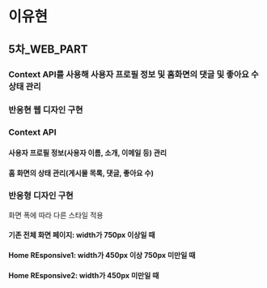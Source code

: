 # 이유현

## 5차_WEB_PART

### Context API를 사용해 사용자 프로필 정보 및 홈화면의 댓글 및 좋아요 수 상태 관리
### 반응현 웹 디자인 구현


### Context API
#### 사용자 프로필 정보(사용자 이름, 소개, 이메일 등) 관리
#### 홈 화면의 상태 관리(게시물 목록, 댓글, 좋아요 수)

### 반응형 디자인 구현
화면 폭에 따라 다른 스타일 적용 
#### 기존 전체 화면 페이지: width가 750px 이상일 때
#### Home REsponsive1: width가 450px 이상 750px 미만일 때
#### Home REsponsive2: width가 450px 미만일 때